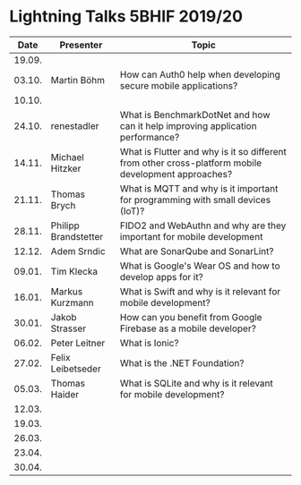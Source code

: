 # Lightning Talks 5BHIF 2019/20

|  Date  |      Presenter       |                                                Topic                                                |
| ------ | -------------------- | --------------------------------------------------------------------------------------------------- |
| 19.09. |                      |                                                                                                     |
| 03.10. | Martin Böhm          | How can Auth0 help when developing secure mobile applications?                                      |
| 10.10. |                      |                                                                                                     |
| 24.10. | renestadler          | What is BenchmarkDotNet and how can it help improving application performance?                      |
| 14.11. | Michael Hitzker      | What is Flutter and why is it so different from other cross-platform mobile development approaches? |
| 21.11. | Thomas Brych         | What is MQTT and why is it important for programming with small devices (IoT)?                      |
| 28.11. | Philipp Brandstetter | FIDO2 and WebAuthn and why are they important for mobile development                                |
| 12.12. | Adem Srndic          | What are SonarQube and SonarLint?                                                                   |
| 09.01. | Tim Klecka           | What is Google's Wear OS and how to develop apps for it?                                            |
| 16.01. | Markus Kurzmann      | What is Swift and why is it relevant for mobile development?                                        |
| 30.01. | Jakob Strasser       | How can you benefit from Google Firebase as a mobile developer?                                                                                                    |
| 06.02. | Peter Leitner        | What is Ionic?                                                                                      |
| 27.02. | Felix Leibetseder    | What is the .NET Foundation?                                                                        |
| 05.03. | Thomas Haider        |  What is SQLite and why is it relevant for mobile development?                                      |
| 12.03. |                      |                                                                                                     |
| 19.03. |                      |                                                                                                     |
| 26.03. |                      |                                                                                                     |
| 23.04. |                      |                                                                                                     |
| 30.04. |                      |                                                                                                     |
